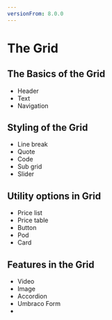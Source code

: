 ```yaml
---
versionFrom: 8.0.0
---
```


# The Grid


## The Basics of the Grid

- Header
- Text
- Navigation


## Styling of the Grid

- Line break
- Quote
- Code
- Sub grid
- Slider

## Utility options in Grid

- Price list
- Price table
- Button
- Pod
- Card

## Features in the Grid

- Video
- Image
- Accordion
- Umbraco Form
- 